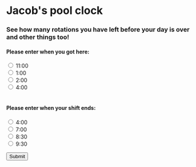 <h1>Jacob's pool clock </h1>
<h3>See how many rotations you have left before your day is over and other things too!</h3>
<h4> Please enter when you got here: </h4>
<input type="radio" id="time" name="time" value="11">
<label for="time1">11:00</label><br>
<input type="radio" id="time" name="time" value="1">
<label for="time1">1:00</label><br>
<input type="radio" id="time" name="time" value="2">
<label for="time1">2:00</label><br>
<input type="radio" id="time" name="time" value="4">
<label for="time1">4:00</label><br>
<br>
<h4> Please enter when your shift ends: </h4>
<input type="radio" id="time" name="time2" value="4">
<label for="time1">4:00</label><br>
<input type="radio" id="time" name="time2" value="7">
<label for="time1">7:00</label><br>
<input type="radio" id="time" name="time2" value="8.5">
<label for="time1">8:30</label><br>
<input type="radio" id="time" name="time2" value="9.5">
<label for="time1">9:30</label><br>

<button onclick="script()">Submit</button>

<p id='hidden' style='display: none'>This is a test</p>    

<script>
function script(){
var radios = document.getElementsByName('time');
var radios2 = document.getElementsByName('time2'); 
var timeIN = 0;
var timeOut = 0;
for (var i = 0, length = radios.length; i < length; i++) {
  if (radios[i].checked) {
    timeIN = radios[i].checked;
    break;
  }
}
  
  for (var i = 0, length = radios.length; i < length; i++) {
  if (radios[i].checked) {
    timeOUT = radios[i].checked;
    break;
  }
}
  toggleText();
}
  
  function toggleText() {
  var text = document.getElementById("hidden");
  if (text.style.display === "none") {
    text.style.display = "block";
  } else {
    text.style.display = "none";
  }
  document.write("<h1>Main title</h1>");
}
  
  </script>
  
  
